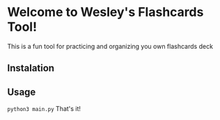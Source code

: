 # Welcome to Wesley's Flashcards Tool!
This is a fun tool for practicing and organizing you own flashcards deck
## Instalation
## Usage
```python3 main.py```
That's it!